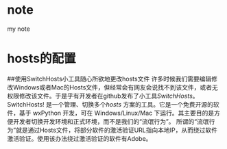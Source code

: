 # note
my note


# hosts的配置 
##使用SwitchHosts小工具随心所欲地更改hosts文件
许多时候我们需要编辑修改Windows或者Mac的Hosts文件，但经常会有网友会说找不到该文件，或者无权限修改该文件。于是乎有开发者在github发布了小工具*SwitchHosts*。
SwitchHosts! 是一个管理、切换多个*hosts* 方案的工具。它是一个免费开源的软件，基于 wxPython 开发，可在 Windows/Linux/Mac 下运行。其主要目的是方便开发者切换开发环境和正式环境，而不是我们的“流氓行为”。
所谓的“流氓行为”就是通过Hosts文件，将部分软件的激活验证URL指向本地IP，从而绕过软件激活验证。使用该办法绕过激活验证的软件有Adobe。